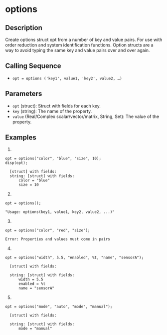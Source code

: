 # options

## Description
Create options struct opt from a number of key and value pairs. For use with order reduction and system identification functions. Option structs are a way to avoid typing the same key and value pairs over and over again.

## Calling Sequence
- `opt = options ('key1', value1, 'key2', value2, …)`

## Parameters
- `opt` (struct): Struct with fields for each key.
- `key` (string): The name of the property.
- `value` (Real/Complex scalar/vector/matrix, String, Set): The value of the property.

## Examples
1.
```
opt = options("color", "blue", "size", 10);
disp(opt);
```
```
  [struct] with fields:
  string: [struct] with fields:
      color = "blue"
      size = 10
```
2.
```
opt = options();
```
```
"Usage: options(key1, value1, key2, value2, ...)"
```

3.
```
opt = options("color", "red", "size");
```
```
Error: Properties and values must come in pairs
```

4.
```
opt = options("width", 5.5, "enabled", %t, "name", "sensorA");
```
```
  [struct] with fields:

  string: [struct] with fields:
      width = 5.5
      enabled = %t
      name = "sensorA"
```
5.
```
opt = options("mode", "auto", "mode", "manual");
```
```
  [struct] with fields:

  string: [struct] with fields:
      mode = "manual"
```
